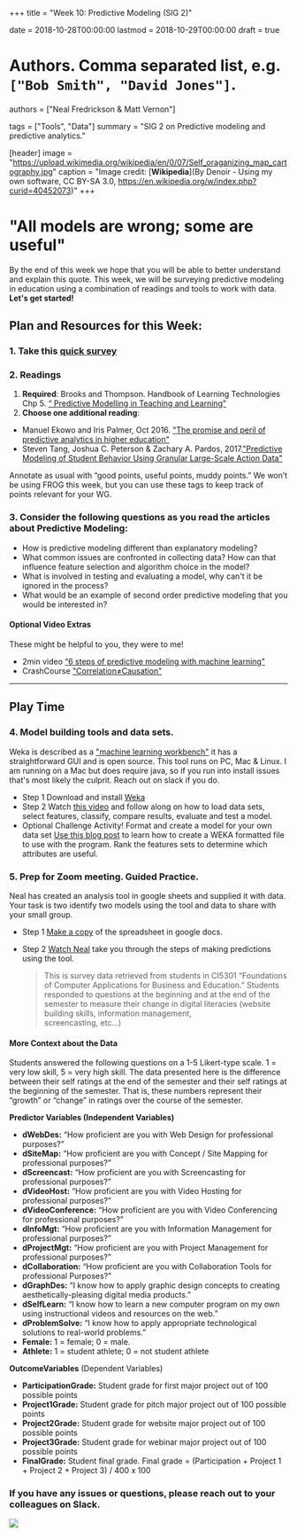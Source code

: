 +++
title = "Week 10: Predictive Modeling (SIG 2)"

date = 2018-10-28T00:00:00
lastmod = 2018-10-29T00:00:00
draft = true

# Authors. Comma separated list, e.g. `["Bob Smith", "David Jones"]`.
authors = ["Neal Fredrickson & Matt Vernon"]

tags = ["Tools", "Data"]
summary = "SIG 2 on Predictive modeling and predictive analytics."

[header]
image = "https://upload.wikimedia.org/wikipedia/en/0/07/Self_oraganizing_map_cartography.jpg"
caption = "Image credit: [**Wikipedia**](By Denoir - Using my own software, CC BY-SA 3.0, https://en.wikipedia.org/w/index.php?curid=40452073)"
+++

# "All models are wrong; some are useful"

By the end of this week we hope that you will be able to better understand and explain this quote. This week, we will be surveying predictive modeling in education using a combination of readings and tools to work with data. **Let's get started!**


## Plan and Resources for this Week:

### 1. Take this [quick survey](https://docs.google.com/forms/d/e/1FAIpQLScIsWz2HdqM81N46mfZVMHjWeNmZY_rhfHGSdeeUw8FriUx_Q/viewform?usp=sf_link)

<!-- Annotate as usual with “good points, useful points, muddy points.” We won’t be using FROG this week, but you can use these tags to keep track of points relevant for your WG. -->

### 2. Readings

1. **Required**: Brooks and Thompson. Handbook of Learning Technologies Chp 5. [“ Predictive Modelling in Teaching and Learning"](https://solaresearch.org/wp-content/uploads/2017/05/chapter5.pdf)
2. **Choose one additional reading**:
  - Manuel Ekowo and Iris Palmer, Oct 2016. ["The promise and peril of predictive analytics in higher education"](https://na-production.s3.amazonaws.com/documents/Promise-and-Peril_4.pdf)
  - Steven Tang, Joshua C. Peterson & Zachary A. Pardos, 2017.["Predictive Modeling of Student Behavior Using Granular Large-Scale Action Data"](https://solaresearch.org/hla-17/hla17-chapter19/)

Annotate as usual with “good points, useful points, muddy points.” We won’t be using FROG this week, but you can use these tags to keep track of points relevant for your WG.

### 3. Consider the following questions as you read the articles about Predictive Modeling: 

- How is predictive modeling different than explanatory modeling? 
- What common issues are confronted in collecting data? How can that influence feature selection and algorithm choice in the model?
- What is involved in testing and evaluating a model, why can't it be ignored in the process?
- What would be an example of second order predictive modeling that you would be interested in?


#### Optional Video Extras

These might be helpful to you, they were to me!

- 2min video [“6 steps of predictive modeling with machine learning"](https://www.youtube.com/watch?v=J2xSIIK2OzQ)
- CrashCourse ["Correlation≠Causation"](https://www.youtube.com/watch?v=GtV-VYdNt_g)

---

## Play Time

### 4. Model building tools and data sets.

Weka is described as a ["machine learning workbench"](https://machinelearningmastery.com/what-is-the-weka-machine-learning-workbench/) it has a straightforward GUI and is open source. This tool runs on PC, Mac & Linux. I am running on a Mac but does require java, so if you run into install issues that's most likely the culprit. Reach out on slack if you do.

- Step 1 Download and install [Weka](https://www.cs.waikato.ac.nz/ml/weka/downloading.html)
- Step 2 Watch [this video](https://tinyurl.com/y77y7ltj) and follow along on how to load data sets, select features, classify, compare results, evaluate and test a model.
- Optional Challenge Activity! Format and create a model for your own data set [Use this blog post](https://edumine.wordpress.com/2014/08/23/fix-arff-file-not-recognised-or-unable-to-load-data-in-weka/) to learn how to create a WEKA formatted file to use with the program. Rank the features sets to determine which attributes are useful.

### 5. Prep for Zoom meeting. Guided Practice.

Neal has created an analysis tool in google sheets and supplied it with data. Your task is two identify two models using the tool and data to share with your small group.

- Step 1 [Make a copy](https://docs.google.com/spreadsheets/d/1i4bjFMnjLH21-Dv9-g0rZJflvaglQ5LmjIcWzBpIcho/copy) of the spreadsheet in google docs.
- Step 2 [Watch Neal](https://www.youtube.com/embed/OVsKev9NtVs) take you through the steps of making predictions using the tool.

  >This is survey data retrieved from students in CI5301 “Foundations of Computer Applications for Business and Education.” 
  >Students responded to questions at the beginning and at the end of the semester to measure their change in digital literacies (website building skills, information management,  
  >screencasting, etc...) 

#### More Context about the Data
Students answered the following questions on a 1-5 Likert-type scale. 1 = very low skill, 5 = very high skill. The data presented here is the difference between their self ratings at the end of the semester and their self ratings at the beginning of the semester. That is, these numbers represent their “growth” or “change” in ratings over the course of the semester.

**Predictor Variables (Independent Variables)**

- **dWebDes:** “How proficient are you with Web Design for professional purposes?”
- **dSiteMap:** “How proficient are you with Concept / Site Mapping for professional purposes?”
- **dScreencast:** “How proficient are you with Screencasting for professional purposes?”
- **dVideoHost:** “How proficient are you with Video Hosting for professional purposes?”
- **dVideoConference:** “How proficient are you with Video Conferencing for professional
purposes?”
- **dInfoMgt:** “How proficient are you with Information Management for professional purposes?”
- **dProjectMgt:** “How proficient are you with Project Management for professional
purposes?”
- **dCollaboration:** “How proficient are you with Collaboration Tools for professional
Purposes?”
- **dGraphDes:** “I know how to apply graphic design concepts to creating aesthetically-pleasing digital media products.”
- **dSelfLearn:** “I know how to learn a new computer program on my own using instructional videos and resources on the web.”
- **dProblemSolve:** “I know how to apply appropriate technological solutions to real-world problems.”
- **Female:** 1 = female; 0 = male.
- **Athlete:** 1 = student athlete; 0 = not student athlete

**OutcomeVariables** (Dependent Variables)

- **ParticipationGrade:** Student grade for first major project out of 100 possible points
- **Project1Grade:** Student grade for pitch major project out of 100 possible points
- **Project2Grade:** Student grade for website major project out of 100 possible points
- **Project3Grade:** Student grade for webinar major project out of 100 possible points
- **FinalGrade:** Student final grade. Final grade = (Participation + Project 1 + Project 2 + Project 3) / 400 x 100


### If you have any issues or questions, please reach out to your colleagues on Slack.

![](https://media.giphy.com/media/4TtTVTmBoXp8txRU0C/giphy.gif)
